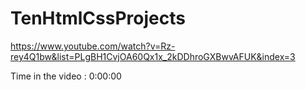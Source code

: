# TenHtmlCssProjects

https://www.youtube.com/watch?v=Rz-rey4Q1bw&list=PLgBH1CvjOA60Qx1x_2kDDhroGXBwvAFUK&index=3

Time in the video : 0:00:00
